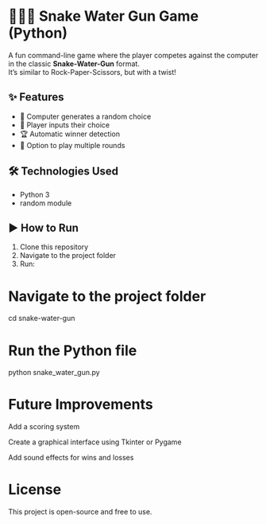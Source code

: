 # 🐍💧🔫 Snake Water Gun Game (Python)

A fun command-line game where the player competes against the computer in the classic **Snake-Water-Gun** format.  
It’s similar to Rock-Paper-Scissors, but with a twist!

## ✨ Features
- 🤖 Computer generates a random choice
- 👤 Player inputs their choice
- 🏆 Automatic winner detection
- 🔁 Option to play multiple rounds

## 🛠 Technologies Used
- Python 3
- random module

## ▶ How to Run
1. Clone this repository
2. Navigate to the project folder
3. Run:


# Navigate to the project folder

cd snake-water-gun


# Run the Python file

python snake_water_gun.py


#  Future Improvements

Add a scoring system

Create a graphical interface using Tkinter or Pygame

Add sound effects for wins and losses


# License
This project is open-source and free to use.

